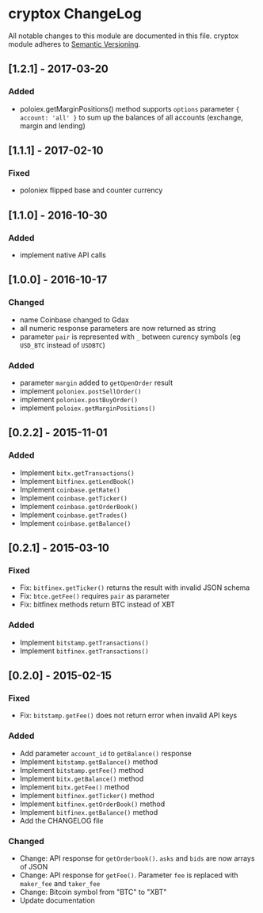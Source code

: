 # cryptox ChangeLog

All notable changes to this module are documented in this file.
cryptox module adheres to [Semantic Versioning](http://semver.org/).

## [1.2.1] - 2017-03-20

### Added
- poloiex.getMarginPositions() method supports `options` parameter `{ account: 'all' }` to sum up the balances of all accounts (exchange, margin and lending)


## [1.1.1] - 2017-02-10

### Fixed
- poloniex flipped base and counter currency


## [1.1.0] - 2016-10-30

### Added
- implement native API calls


## [1.0.0] - 2016-10-17

### Changed
- name Coinbase changed to Gdax
- all numeric response parameters are now returned as string
- parameter `pair` is represented with `_` between curency symbols (eg `USD_BTC` instead of `USDBTC`) 

### Added
- parameter `margin` added to `getOpenOrder` result
- implement `poloniex.postSellOrder()`
- implement `poloniex.postBuyOrder()`
- implement `poloiex.getMarginPositions()`


## [0.2.2] - 2015-11-01

### Added
- Implement `bitx.getTransactions()`
- Implement `bitfinex.getLendBook()`
- Implement `coinbase.getRate()`
- Implement `coinbase.getTicker()`
- Implement `coinbase.getOrderBook()`
- Implement `coinbase.getTrades()`
- Implement `coinbase.getBalance()`


## [0.2.1] - 2015-03-10

### Fixed
- Fix: `bitfinex.getTicker()` returns the result with invalid JSON schema
- Fix: `btce.getFee()` requires `pair` as parameter
- Fix: bitfinex methods return BTC instead of XBT

### Added
- Implement `bitstamp.getTransactions()`
- Implement `bitfinex.getTransactions()`


## [0.2.0] - 2015-02-15

### Fixed
- Fix: `bitstamp.getFee()` does not return error when invalid API keys

### Added
- Add parameter `account_id` to `getBalance()` response
- Implement `bitstamp.getBalance()` method
- Implement `bitstamp.getFee()` method
- Implement `bitx.getBalance()` method
- Implement `bitx.getFee()` method
- Implement `bitfinex.getTicker()` method
- Implement `bitfinex.getOrderBook()` method
- Implement `bitfinex.getBalance()` method
- Add the CHANGELOG file

### Changed

- Change: API response for `getOrderbook()`. `asks` and `bids` are now arrays of JSON
- Change: API response for `getFee()`. Parameter `fee` is replaced with `maker_fee` and `taker_fee` 
- Change: Bitcoin symbol from "BTC" to "XBT"
- Update documentation

